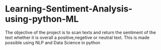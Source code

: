 # Learning-Sentiment-Analysis-using-python-ML
The objective of the project is to scan texts and return the sentiment of the text whether it is overall a positive,negetive or neutral text.
This is made possible using NLP and Data Science in python
